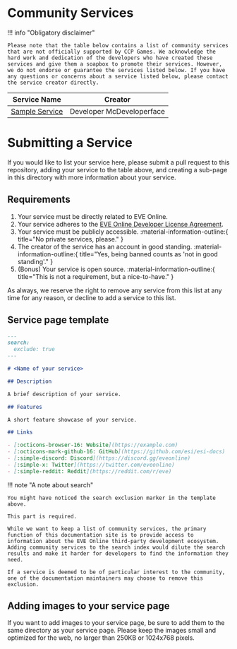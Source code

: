 # Community Services


!!! info "Obligatory disclaimer"

    Please note that the table below contains a list of community services that are not officially supported by CCP Games. We acknowledge the hard work and dedication of the developers who have created these services and give them a soapbox to promote their services. However, we do not endorse or guarantee the services listed below. If you have any questions or concerns about a service listed below, please contact the service creator directly.


| Service Name                                        | Creator                           |
| --------------------------------------------------- | --------------------------------- |
| [Sample Service](./sample-service/index.md)         | Developer McDeveloperface         |


# Submitting a Service

If you would like to list your service here, please submit a pull request to this repository, adding your service to the table above, and creating a sub-page in this directory with more information about your service.

## Requirements

1. Your service must be directly related to EVE Online.
2. Your service adheres to the [EVE Online Developer License Agreement](/license-agreement).
3. Your service must be publicly accessible. :material-information-outline:{ title="No private services, please." }
4. The creator of the service has an account in good standing. :material-information-outline:{ title="Yes, being banned counts as 'not in good standing'." }
5. (Bonus) Your service is open source. :material-information-outline:{ title="This is not a requirement, but a nice-to-have." }

As always, we reserve the right to remove any service from this list at any time for any reason, or decline to add a service to this list.

## Service page template

```markdown title="src/docs/community/your-service-name/index.md"
---
search:
  exclude: true
---

# <Name of your service>

## Description

A brief description of your service.

## Features

A short feature showcase of your service.

## Links

- [:octicons-browser-16: Website](https://example.com)
- [:octicons-mark-github-16: GitHub](https://github.com/esi/esi-docs)
- [:simple-discord: Discord](https://discord.gg/eveonline)
- [:simple-x: Twitter](https://twitter.com/eveonline)
- [:simple-reddit: Reddit](https://reddit.com/r/eve)
```

!!! note "A note about search"

    You might have noticed the search exclusion marker in the template above.
    
    This part is required.

    While we want to keep a list of community services, the primary function of this documentation site is to provide access to information about the EVE Online third-party development ecosystem.
    Adding community services to the search index would dilute the search results and make it harder for developers to find the information they need.

    If a service is deemed to be of particular interest to the community, one of the documentation maintainers may choose to remove this exclusion.

## Adding images to your service page

If you want to add images to your service page, be sure to add them to the same directory as your service page. Please keep the images small and optimized for the web, no larger than 250KB or 1024x768 pixels.
